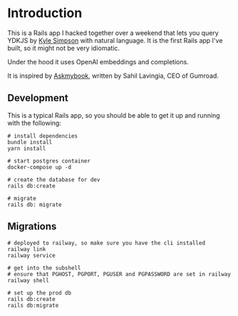 # Introduction

This is a Rails app I hacked together over a weekend that lets you query YDKJS by [Kyle Simpson](https://twitter.com/getifyAtSocket) with natural language. It is the first Rails app I've built, so it might not be very idiomatic.

Under the hood it uses OpenAI embeddings and completions.

It is inspired by [Askmybook](https://askmybook.com/), written by Sahil Lavingia, CEO of Gumroad.

## Development

This is a typical Rails app, so you should be able to get it up and running with the following:

```shell
# install dependencies
bundle install
yarn install

# start postgres container
docker-compose up -d

# create the database for dev
rails db:create

# migrate
rails db: migrate
```

## Migrations

```shell
# deployed to railway, so make sure you have the cli installed
railway link
railway service

# get into the subshell
# ensure that PGHOST, PGPORT, PGUSER and PGPASSWORD are set in railway
railway shell

# set up the prod db
rails db:create
rails db:migrate
```